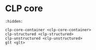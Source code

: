 # CLP core

```{toctree}
:hidden:

clp-core-container <clp-core-container>
clp-structured <clp-structured>
clp-unstructured <clp-unstructured>
glt <glt>
```
